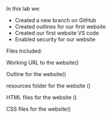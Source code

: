 In this lab we:



* Created a new branch on GitHub
* Created outlines for our first website
* Created our first website VS code
* Enabled security for our website





Files Included:

Working URL to the website()

Outline for the website()

resources folder for the website ()

HTML files for the website ()

CSS files for the website()



